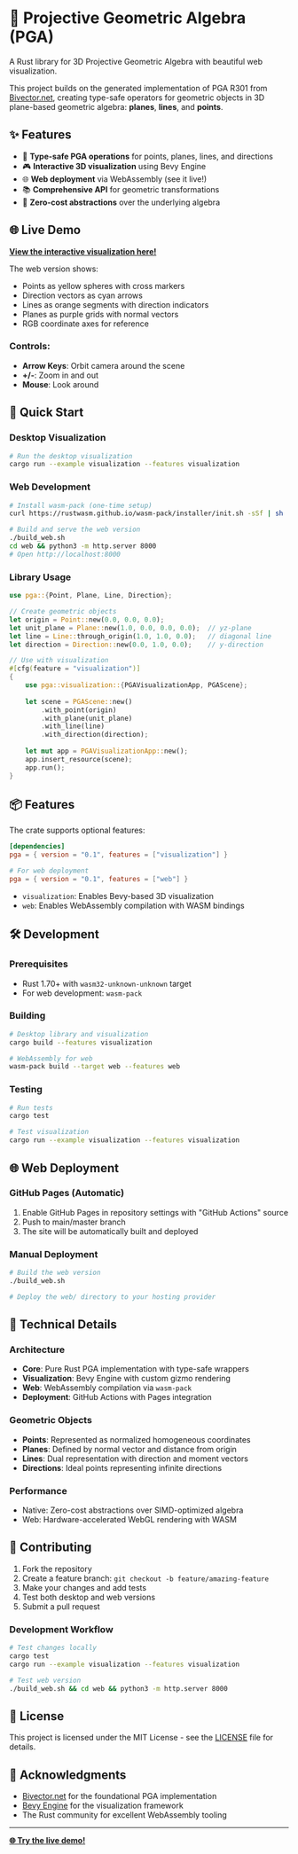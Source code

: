 # 🔮 Projective Geometric Algebra (PGA)

A Rust library for 3D Projective Geometric Algebra with beautiful web visualization.

This project builds on the generated implementation of PGA R301 from [Bivector.net](https://bivector.net), creating type-safe operators for geometric objects in 3D plane-based geometric algebra: **planes**, **lines**, and **points**.

## ✨ Features

- 🧮 **Type-safe PGA operations** for points, planes, lines, and directions
- 🎮 **Interactive 3D visualization** using Bevy Engine
- 🌐 **Web deployment** via WebAssembly (see it live!)
- 📚 **Comprehensive API** for geometric transformations
- 🚀 **Zero-cost abstractions** over the underlying algebra

## 🌐 Live Demo

**[View the interactive visualization here!](https://rookboom.github.io/pga/)**

The web version shows:
- Points as yellow spheres with cross markers
- Direction vectors as cyan arrows  
- Lines as orange segments with direction indicators
- Planes as purple grids with normal vectors
- RGB coordinate axes for reference

### Controls:
- **Arrow Keys**: Orbit camera around the scene
- **+/-**: Zoom in and out
- **Mouse**: Look around

## 🚀 Quick Start

### Desktop Visualization

```bash
# Run the desktop visualization
cargo run --example visualization --features visualization
```

### Web Development

```bash
# Install wasm-pack (one-time setup)
curl https://rustwasm.github.io/wasm-pack/installer/init.sh -sSf | sh

# Build and serve the web version
./build_web.sh
cd web && python3 -m http.server 8000
# Open http://localhost:8000
```

### Library Usage

```rust
use pga::{Point, Plane, Line, Direction};

// Create geometric objects
let origin = Point::new(0.0, 0.0, 0.0);
let unit_plane = Plane::new(1.0, 0.0, 0.0, 0.0);  // yz-plane
let line = Line::through_origin(1.0, 1.0, 0.0);   // diagonal line
let direction = Direction::new(0.0, 1.0, 0.0);    // y-direction

// Use with visualization
#[cfg(feature = "visualization")]
{
    use pga::visualization::{PGAVisualizationApp, PGAScene};
    
    let scene = PGAScene::new()
        .with_point(origin)
        .with_plane(unit_plane)
        .with_line(line)
        .with_direction(direction);
    
    let mut app = PGAVisualizationApp::new();
    app.insert_resource(scene);
    app.run();
}
```

## 📦 Features

The crate supports optional features:

```toml
[dependencies]
pga = { version = "0.1", features = ["visualization"] }

# For web deployment
pga = { version = "0.1", features = ["web"] }
```

- `visualization`: Enables Bevy-based 3D visualization
- `web`: Enables WebAssembly compilation with WASM bindings

## 🛠️ Development

### Prerequisites

- Rust 1.70+ with `wasm32-unknown-unknown` target
- For web development: `wasm-pack`

### Building

```bash
# Desktop library and visualization
cargo build --features visualization

# WebAssembly for web
wasm-pack build --target web --features web
```

### Testing

```bash
# Run tests
cargo test

# Test visualization  
cargo run --example visualization --features visualization
```

## 🌐 Web Deployment

### GitHub Pages (Automatic)

1. Enable GitHub Pages in repository settings with "GitHub Actions" source
2. Push to main/master branch
3. The site will be automatically built and deployed

### Manual Deployment

```bash
# Build the web version
./build_web.sh

# Deploy the web/ directory to your hosting provider
```

## 🔧 Technical Details

### Architecture

- **Core**: Pure Rust PGA implementation with type-safe wrappers
- **Visualization**: Bevy Engine with custom gizmo rendering
- **Web**: WebAssembly compilation via `wasm-pack`
- **Deployment**: GitHub Actions with Pages integration

### Geometric Objects

- **Points**: Represented as normalized homogeneous coordinates
- **Planes**: Defined by normal vector and distance from origin  
- **Lines**: Dual representation with direction and moment vectors
- **Directions**: Ideal points representing infinite directions

### Performance

- Native: Zero-cost abstractions over SIMD-optimized algebra
- Web: Hardware-accelerated WebGL rendering with WASM

## 🤝 Contributing

1. Fork the repository
2. Create a feature branch: `git checkout -b feature/amazing-feature`
3. Make your changes and add tests
4. Test both desktop and web versions
5. Submit a pull request

### Development Workflow

```bash
# Test changes locally
cargo test
cargo run --example visualization --features visualization

# Test web version
./build_web.sh && cd web && python3 -m http.server 8000
```

## 📄 License

This project is licensed under the MIT License - see the [LICENSE](LICENSE) file for details.

## 🙏 Acknowledgments

- [Bivector.net](https://bivector.net) for the foundational PGA implementation
- [Bevy Engine](https://bevyengine.org/) for the visualization framework
- The Rust community for excellent WebAssembly tooling

---

**[🌐 Try the live demo!](https://rookboom.github.io/pga/)**
